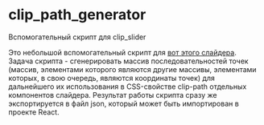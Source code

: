 # clip_path_generator
Вспомогательный скрипт для clip_slider

Это небольшой вспомогательный скрипт для [вот этого слайдера](https://github.com/SergeyLebidko/clip_slider). Задача скрипта - сгенерировать массив последовательностей точек (массив, элементами которого являются другие массивы, элементами которых, в свою очередь, являются координаты точек) для дальнейшего их использования в CSS-свойстве clip-path отдельных компонентов слайдера. Результат работы скрипта сразу же экспортируется в файл json, который может быть импортирован в проекте React.
